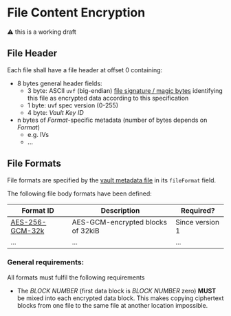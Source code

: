# File Content Encryption

:warning: this is a working draft

## File Header

Each file shall have a file header at offset 0 containing:

* 8 bytes general header fields:
  * 3 byte: ASCII `uvf` (big-endian) [file signature / magic bytes](https://en.wikipedia.org/wiki/List_of_file_signatures)
    identifying this file as encrypted data according to this specification
  * 1 byte: uvf spec version (0-255)
  * 4 byte: _Vault Key ID_
* n bytes of _Format_-specific metadata (number of bytes depends on _Format_)
    * e.g. IVs
    * ...

## File Formats

File formats are specified by the [vault metadata file](../vault%20metadata/README.md) in its `fileFormat` field.

The following file body formats have been defined:

| Format ID                         | Description                       | Required?       |
|-----------------------------------|-----------------------------------|-----------------|
| [AES-256-GCM-32k](AES-256-GCM.md#32k) | AES-GCM-encrypted blocks of 32kiB | Since version 1 |
| ... | ... | ... |


### General requirements:

All formats must fulfil the following requirements

* The *BLOCK NUMBER* (first data block is *BLOCK NUMBER* zero) **MUST** be mixed into each encrypted data block.
  This makes copying ciphertext blocks from one file to the same file at another location
  impossible.